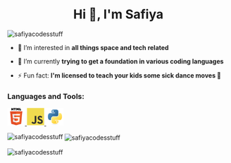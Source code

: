 <h1 align="center">Hi 👋, I'm Safiya</h1>
<p align="left"> <img src="https://komarev.com/ghpvc/?username=safiyacodesstuff&label=Profile%20views&color=0e75b6&style=flat" alt="safiyacodesstuff" /> </p>

- 👀 I’m interested in **all things space and tech related**

- 🌱 I’m currently **trying to get a foundation in various coding languages**

- ⚡ Fun fact: **I'm licensed to teach your kids some sick dance moves 🕺**

<h3 align="left">Languages and Tools:</h3>
<p align="left"> <a href="https://www.w3.org/html/" target="_blank" rel="noreferrer"> <img src="https://raw.githubusercontent.com/devicons/devicon/master/icons/html5/html5-original-wordmark.svg" alt="html5" width="40" height="40"/> </a> <a href="https://developer.mozilla.org/en-US/docs/Web/JavaScript" target="_blank" rel="noreferrer"> <img src="https://raw.githubusercontent.com/devicons/devicon/master/icons/javascript/javascript-original.svg" alt="javascript" width="40" height="40"/> </a> <a href="https://www.python.org" target="_blank" rel="noreferrer"> <img src="https://raw.githubusercontent.com/devicons/devicon/master/icons/python/python-original.svg" alt="python" width="40" height="40"/> </a> </p>

<p><img align="left" src="https://github-readme-stats.vercel.app/api/top-langs?username=safiyacodesstuff&show_icons=true&locale=en&layout=compact" alt="safiyacodesstuff" /></p>

<p>&nbsp;<img align="center" src="https://github-readme-stats.vercel.app/api?username=safiyacodesstuff&show_icons=true&locale=en" alt="safiyacodesstuff" /></p>

<p><img align="center" src="https://github-readme-streak-stats.herokuapp.com/?user=safiyacodesstuff&" alt="safiyacodesstuff" /></p>
